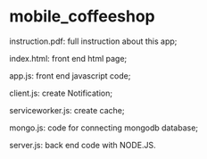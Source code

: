 # mobile_coffeeshop

instruction.pdf: full instruction about this app;

index.html: front end html page;

app.js: front end javascript code;

client.js: create Notification;

serviceworker.js: create cache;

mongo.js: code for connecting mongodb database;

server.js: back end code with NODE.JS.



